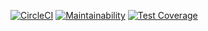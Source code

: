 [![CircleCI](https://circleci.com/gh/PayloadPro/svc.pro.payload.gateway/tree/master.svg?style=svg)](https://circleci.com/gh/PayloadPro/svc.pro.payload.gateway/tree/master)
[![Maintainability](https://api.codeclimate.com/v1/badges/820cc202e1269d0c6bb9/maintainability)](https://codeclimate.com/github/PayloadPro/svc.pro.payload.gateway/maintainability)
[![Test Coverage](https://api.codeclimate.com/v1/badges/820cc202e1269d0c6bb9/test_coverage)](https://codeclimate.com/github/PayloadPro/svc.pro.payload.gateway/test_coverage)

